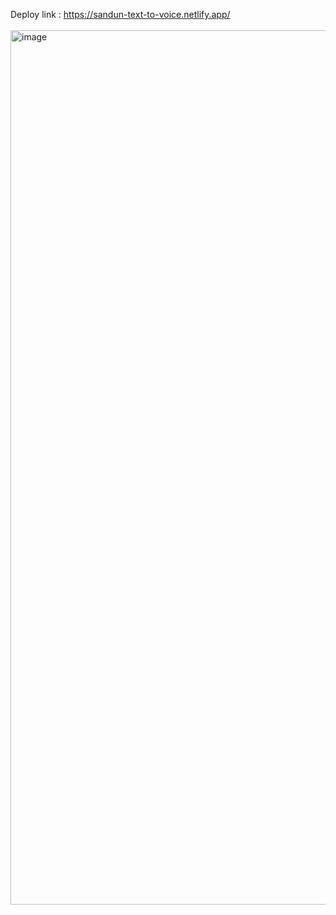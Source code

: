 Deploy link : https://sandun-text-to-voice.netlify.app/
<br/>
<br/>
<img width="1399" alt="image" src="https://github.com/Sandunjayasekar/Text-to-voice-converter/assets/73893725/d24c5002-3228-4bca-bb90-ce09e1292179">
